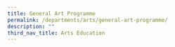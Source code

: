```yaml
---
title: General Art Programme
permalink: /departments/arts/general-art-programme/
description: ""
third_nav_title: Arts Education
---
```

